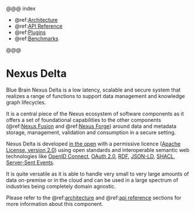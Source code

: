 @@@ index

- @ref:[Architecture](architecture.md)
- @ref:[API Reference](api/current/index.md)
- @ref:[Plugins](plugins/index.md)
- @ref:[Benchmarks](benchmarks/index.md)

@@@

# Nexus Delta

Blue Brain Nexus Delta is a low latency, scalable and secure system that realizes a range of functions to support
data management and knowledge graph lifecycles.

It is a central piece of the Nexus ecosystem of software components as it offers a set of foundational capabilities to
the other components (@ref:[Nexus Fusion] and @ref:[Nexus Forge]) around data and
metadata storage, management, validation and consumption in a secure setting.

Nexus Delta is developed [in the open] with a permissive licence ([Apache License, version 2.0]) using open standards
and interoperable semantic web technologies like [OpenID Connect], [OAuth 2.0], [RDF], [JSON-LD], [SHACL],
[Server-Sent Events].

It is quite versatile as it is able to handle very small to very large amounts of data on-premise or in the cloud and
can be used in a large spectrum of industries being completely domain agnostic.

Please refer to the @ref:[architecture] and @ref:[api reference] sections for more information about this component.


[Nexus Fusion]: ../fusion/index.md
[Nexus Forge]: ../forge.md
[architecture]: ./architecture.md
[api reference]: ./api/current/index.md
[in the open]: https://github.com/BlueBrain/nexus
[Apache License, version 2.0]: https://www.apache.org/licenses/LICENSE-2.0
[OpenID Connect]: https://openid.net/connect/
[OAuth 2.0]: https://datatracker.ietf.org/doc/html/rfc6749
[RDF]: https://www.w3.org/RDF/
[JSON-LD]: https://www.w3.org/TR/json-ld11/
[SHACL]: https://www.w3.org/TR/shacl/
[Server-Sent Events]: https://www.w3.org/TR/eventsource/